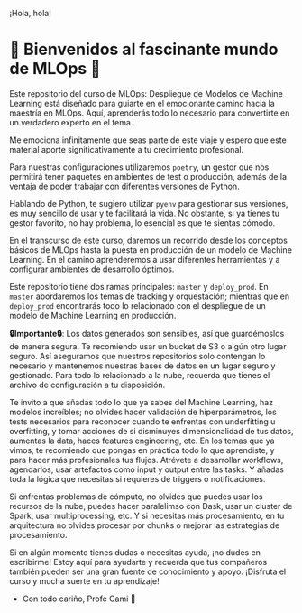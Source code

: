 ¡Hola, hola!

# 💚 Bienvenidos al fascinante mundo de MLOps 💚

Este repositorio del curso de MLOps: Despliegue de Modelos de Machine Learning está diseñado para guiarte en el emocionante camino hacia la maestría en MLOps. Aquí, aprenderás todo lo necesario para convertirte en un verdadero experto en el tema.

Me emociona infinitamente que seas parte de este viaje y espero que este material aporte signiticativamente a tu crecimiento profesional.

Para nuestras configuraciones utilizaremos `poetry`, un gestor que nos permitirá tener paquetes en ambientes de test o producción, además de la ventaja de poder trabajar con diferentes versiones de Python.

Hablando de Python, te sugiero utilizar `pyenv` para gestionar sus versiones, es muy sencillo de usar y te facilitará la vida. No obstante, si ya tienes tu gestor favorito, no hay problema, lo esencial es que te sientas cómodo.

En el transcurso de este curso, daremos un recorrido desde los conceptos básicos de MLOps hasta la puesta en producción de un modelo de Machine Learning. En el camino aprenderemos a usar diferentes herramientas y a configurar ambientes de desarrollo óptimos.

Este repositorio tiene dos ramas principales: `master` y `deploy_prod`. En `master` abordaremos los temas de tracking y orquestación; mientras que en `deploy_prod` encontrarás todo lo relacionado con el despliegue de un modelo de Machine Learning en producción.

**🔒Importante🔒**: Los datos generados son sensibles, así que guardémoslos de manera segura. Te recomiendo usar un bucket de S3 o algún otro lugar seguro. Así aseguramos que nuestros repositorios solo contengan lo necesario y mantenemos nuestras bases de datos en un lugar seguro y gestionado. Para todo lo relacionado a la nube, recuerda que tienes el archivo de configuración a tu disposición.


Te invito a que añadas todo lo que ya sabes del Machine Learning, haz modelos increíbles; no olvides hacer validación de hiperparámetros, los tests necesarios para reconocer cuando te enfrentas con underfitting u overfitting, y tomar acciones de si disminuyes dimensionalidad de tus datos, aumentas la data, haces features engineering, etc. En los temas que ya vimos, te recomiendo que pongas en práctica todo lo que aprendiste, y para hacer más profesionales tus flujos. Atrévete a desarrollar workflows, agendarlos, usar artefactos como input y output entre las tasks. Y añadas toda la lógica que necesitas si requieres de triggers o notificaciones.

Si enfrentas problemas de cómputo, no olvides que puedes usar los recursos de la nube, puedes hacer paralelimso con Dask, usar un cluster de Spark, usar multiprocessing, etc. Y si necesitas más  procesamiento, en tu arquitectura no olvides procesar por chunks o mejorar las estrategias de procesamiento. 


Si en algún momento tienes dudas o necesitas ayuda, ¡no dudes en escribirme! Estoy aquí para ayudarte y recuerda que tus compañeros también pueden ser una gran fuente de conocimiento y apoyo. ¡Disfruta el curso y mucha suerte en tu aprendizaje!

- Con todo cariño, Profe Cami 💙